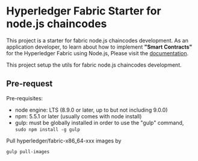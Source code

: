 # Hyperledger Fabric Starter for node.js chaincodes

This project is a starter for fabric node.js chaincodes development.
As an application developer, to learn about how to implement **"Smart Contracts"** for the Hyperledger Fabric using Node.js, Please visit the [documentation](https://fabric-shim.github.io/).

This project setup the utils for fabric node.js chaincodes development.

## Pre-request

Pre-requisites:
* node engine: LTS (8.9.0 or later, up to but not including 9.0.0)
* npm: 5.5.1 or later (usually comes with node install)
* gulp: must be globally installed in order to use the "gulp" command, `sudo npm install -g gulp`

Pull hyperledger/fabric-x86_64-xxx images by
```
gulp pull-images
```
